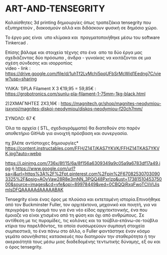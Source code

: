 # ART-AND-TENSEGRITY
Καλαίσθητες 3d printing δημιουργίες όπως τραπεζάκια tensegrity που εξυπηρετούν , διακοσμούν αλλά και διδάσκουν φυσική σε δημόσιο χώρο.

Το έργο μας είναι  υπο κλίμακα και  πραγματοποιήθηκε μέσω του software Τinkercad .

Επίσης βάλαμε και στοιχεία τέχνης στο ένα  απο τα δύο έργα μας σχεδιάζοντας δύο πρόσωπα , άνδρα - γυναίκας να κοιτάζονται σε μια σχέση σύνδεσης και ισορροπίας   
video - link : https://drive.google.com/file/d/1uhTf2LvMchi5pqUFbSrMcWid1Eedng7C/view?usp=sharing


ΥΛΙΚΑ: 
1)PLA Filament X 3 €19,95 = 59,85€  : https://grobotronics.com/sunlu-pla-filament-1-75mm-1kg-black.html

2)2ΧΜΑΓΝΗΤΕΣ   2Χ3,16€ :  https://magnitech.gr/shop/magnites-neodymiou-isxyroi/magnites-diskoi-neodymiou/diskos-neodymiou-f20ch7mm/

ΣΥΝΟΛΟ: 67 € 

Όλα τα αρχεία ( STL, σχεδιαγράμματα) θα διατεθούν στο παρόν αποθετήριο GitHub για ανοιχτή πρόσβαση και συνεργασία.

πχ βλέπε αντίστοιχες δημιουργίες* 
https://content.instructables.com/FFH/Z14T/KAS7YKVK/FFHZ14TKAS7YKVK.jpg?auto=webp

https://i.pinimg.com/736x/8f/15/6a/8f156a6309349a9c05a9a6783df17a49.jpg   ή    https://www.google.com/url?sa=i&url=https%3A%2F%2Fpt.pinterest.com%2Fpin%2F670825307030903325%2F&psig=AOvVaw28R8e3mNN_3PQQ48Pxrlzq&ust=1738151045375000&source=images&cd=vfe&opi=89978449&ved=0CBQQjRxqFwoTCIiVlJismIsDFQAAAAAdAAAAABAK

Tensegrity είναι ένας όρος με πλούσια και εκτεταμένη ιστορία.Επινοήθηκε από τον Buckminster Fuller, τον αρχιτέκτονα, μηχανικό και ποιητή, για να περιγράψει το όραμά του για ένα νέο είδος αρχιτεκτονικής, ένα που έμοιαζε να είναι χτισμένο από τη φύση και όχι από ανθρώπους. 
Σε αντίθεση με τις πυραμίδες, τις κολόνες και τα τούβλα-επάνω-σε-τούβλα κτίρια του παρελθόντος, τα οποία συσσωρεύουν συμπαγή στοιχεία συμπιεστικά, το ένα πάνω στο άλλο, ο Fuller φαντάστηκε έναν κόσμο γεμάτο ασυνήθιστες κατασκευές που διατηρούν την σταθερότητα ή την ακεραιότητά τους μέσω μιας διαδεδομένης τεντωτικής δύναμης, εξ ου και ο όρος tensegrity.
